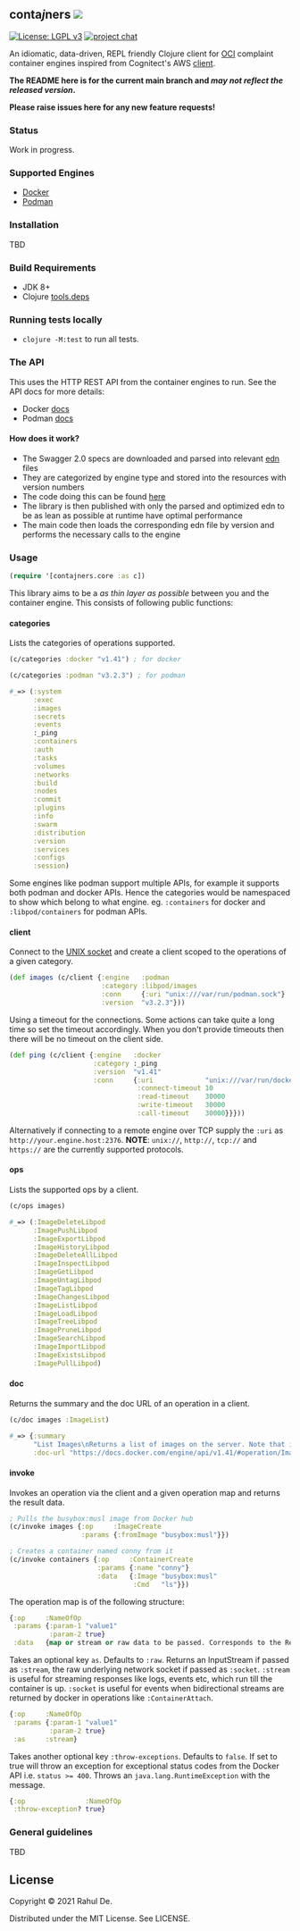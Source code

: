 ## conta*j*ners [![](https://github.com/lispyclouds/contajners/workflows/Tests/badge.svg)](https://github.com/lispyclouds/contajners/actions?query=workflow%3ATests)

[![License: LGPL v3](https://img.shields.io/badge/license-MIT-blue.svg?style=flat)](https://choosealicense.com/licenses/mit/)
[![project chat](https://img.shields.io/badge/slack-join_chat-brightgreen.svg)](https://clojurians.slack.com/messages/C0PME9N9X)

An idiomatic, data-driven, REPL friendly Clojure client for [OCI](https://opencontainers.org/) complaint container engines inspired from Cognitect's AWS [client](https://github.com/cognitect-labs/aws-api).

**The README here is for the current main branch and _may not reflect the released version_.**

**Please raise issues here for any new feature requests!**

### Status
Work in progress.

### Supported Engines
- [Docker](https://www.docker.com/)
- [Podman](https://podman.io/)

### Installation
TBD

### Build Requirements
- JDK 8+
- Clojure [tools.deps](https://clojure.org/guides/getting_started)

### Running tests locally
- `clojure -M:test` to run all tests.

### The API
This uses the HTTP REST API from the container engines to run. See the API docs for more details:
- Docker [docs](https://docs.docker.com/engine/api/)
- Podman [docs](https://docs.podman.io/en/latest/Reference.html)

#### How does it work?
- The Swagger 2.0 specs are downloaded and parsed into relevant [edn](https://github.com/edn-format/edn) files
- They are categorized by engine type and stored into the resources with version numbers
- The code doing this can be found [here](https://github.com/lispyclouds/contajners/blob/main/fetch_api/main.clj)
- The library is then published with only the parsed and optimized edn to be as lean as possible at runtime have optimal performance
- The main code then loads the corresponding edn file by version and performs the necessary calls to the engine

### Usage

```clojure
(require '[contajners.core :as c])
```

This library aims to be a _as thin layer as possible_ between you and the container engine. This consists of following public functions:

#### categories

Lists the categories of operations supported.
```clojure
(c/categories :docker "v1.41") ; for docker

(c/categories :podman "v3.2.3") ; for podman

#_=> (:system
      :exec
      :images
      :secrets
      :events
      :_ping
      :containers
      :auth
      :tasks
      :volumes
      :networks
      :build
      :nodes
      :commit
      :plugins
      :info
      :swarm
      :distribution
      :version
      :services
      :configs
      :session)
```

Some engines like podman support multiple APIs, for example it supports both podman and docker APIs.
Hence the categories would be namespaced to show which belong to what engine.
eg. `:containers` for docker and `:libpod/containers` for podman APIs.

#### client

Connect to the [UNIX socket](https://en.wikipedia.org/wiki/Unix_domain_socket) and
create a client scoped to the operations of a given category.
```clojure
(def images (c/client {:engine   :podman
                       :category :libpod/images
                       :conn     {:uri "unix:///var/run/podman.sock"}
                       :version  "v3.2.3"}))
```
Using a timeout for the connections.
Some actions can take quite a long time so set the timeout accordingly.
When you don't provide timeouts then there will be no timeout on the client side.
```clojure
(def ping (c/client {:engine   :docker
                     :category :_ping
                     :version  "v1.41"
                     :conn     {:uri             "unix:///var/run/docker.sock"
                                :connect-timeout 10
                                :read-timeout    30000
                                :write-timeout   30000
                                :call-timeout    30000}}}))
```
Alternatively if connecting to a remote engine over TCP supply the `:uri` as `http://your.engine.host:2376`.
**NOTE**: `unix://`, `http://`, `tcp://` and `https://` are the currently supported protocols.

#### ops
Lists the supported ops by a client.
```clojure
(c/ops images)

#_=> (:ImageDeleteLibpod
      :ImagePushLibpod
      :ImageExportLibpod
      :ImageHistoryLibpod
      :ImageDeleteAllLibpod
      :ImageInspectLibpod
      :ImageGetLibpod
      :ImageUntagLibpod
      :ImageTagLibpod
      :ImageChangesLibpod
      :ImageListLibpod
      :ImageLoadLibpod
      :ImageTreeLibpod
      :ImagePruneLibpod
      :ImageSearchLibpod
      :ImageImportLibpod
      :ImageExistsLibpod
      :ImagePullLibpod)
```

#### doc
Returns the summary and the doc URL of an operation in a client.
```clojure
(c/doc images :ImageList)

#_=> {:summary
      "List Images\nReturns a list of images on the server. Note that it uses a different, smaller representation of an image than inspecting a single image.",
      :doc-url "https://docs.docker.com/engine/api/v1.41/#operation/ImageList"}
```

#### invoke
Invokes an operation via the client and a given operation map and returns the result data.
```clojure
; Pulls the busybox:musl image from Docker hub
(c/invoke images {:op     :ImageCreate
                  :params {:fromImage "busybox:musl"}})

; Creates a container named conny from it
(c/invoke containers {:op     :ContainerCreate
                      :params {:name "conny"}
                      :data   {:Image "busybox:musl"
                               :Cmd   "ls"}})
```

The operation map is of the following structure:
```clojure
{:op     :NameOfOp
 :params {:param-1 "value1"
          :param-2 true}
 :data   {map or stream or raw data to be passed. Corresponds to the Request Body in the docs}}
```
Takes an optional key `as`. Defaults to `:raw`. Returns an InputStream if passed as `:stream`, the raw underlying network socket if passed as `:socket`. `:stream` is useful for streaming responses like logs, events etc, which run till the container is up. `:socket` is useful for events when bidirectional streams are returned by docker in operations like `:ContainerAttach`.
```clojure
{:op     :NameOfOp
 :params {:param-1 "value1"
          :param-2 true}
 :as     :stream}
```

Takes another optional key `:throw-exceptions`. Defaults to `false`. If set to true will throw an exception for exceptional status codes from the Docker API i.e. `status >= 400`. Throws an `java.lang.RuntimeException` with the message.
```clojure
{:op               :NameOfOp
 :throw-exception? true}
```

### General guidelines
TBD

## License

Copyright © 2021 Rahul De.

Distributed under the MIT License. See LICENSE.
